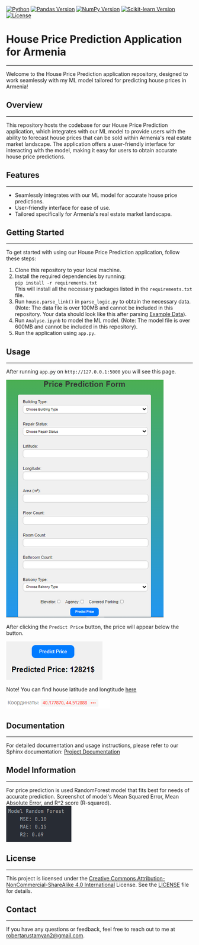 [![Python](https://img.shields.io/badge/Python-3.6%2B-blue?style=for-the-badge&logo=python&logoColor=white)](https://www.python.org/)
[![Pandas Version](https://img.shields.io/badge/Pandas-1.3.3-orange?style=for-the-badge&logo=pandas&logoColor=white)](https://pandas.pydata.org/)
[![NumPy Version](https://img.shields.io/badge/NumPy-1.21.3-blue?style=for-the-badge&logo=numpy&logoColor=white)](https://numpy.org/)
[![Scikit-learn Version](https://img.shields.io/badge/Scikit--learn-0.24.2-red?style=for-the-badge&logo=scikit-learn&logoColor=white)](https://scikit-learn.org/)
[![License](https://img.shields.io/badge/License-CC--BY--NC--SA-blue.svg?style=for-the-badge)](https://creativecommons.org/licenses/by-nc-sa/4.0/legalcode.txt)


# House Price Prediction Application for Armenia

---

Welcome to the House Price Prediction application repository, designed to work seamlessly with my ML model tailored for predicting house prices in Armenia!

## Overview

---
This repository hosts the codebase for our House Price Prediction application, which integrates with our ML model to provide users with the ability to forecast house prices that can be sold within Armenia's real estate market landscape. The application offers a user-friendly interface for interacting with the model, making it easy for users to obtain accurate house price predictions.

## Features

---
- Seamlessly integrates with our ML model for accurate house price predictions.
- User-friendly interface for ease of use.
- Tailored specifically for Armenia's real estate market landscape.

## Getting Started

---
To get started with using our House Price Prediction application, follow these steps:

1. Clone this repository to your local machine.
2. Install the required dependencies by running:       
`pip install -r requirements.txt`    
This will install all the necessary packages listed in the `requirements.txt` file.
3. Run `house.parse_link()` in `parse_logic.py` to obtain the necessary data. (Note: The data file is over 100MB and cannot be included in this repository. Your data should look like this after parsing [Example Data](Data/first_10_rows.csv)).
4. Run `Analyse.ipynb` to model the ML model. (Note: The model file is over 600MB and cannot be included in this repository).
5. Run the application using `app.py`.

## Usage

---
After running `app.py` on `http://127.0.0.1:5000` you will see this page.    

![](Screenshots/Application.png)   

After clicking the `Predict Price` button, the price will appear below the button.

![](Screenshots/Price.png)

Note! You can find house latitude and longtitude [here](https://yandex.com/maps/)

![](Screenshots/image.png)

## Documentation

---
For detailed documentation and usage instructions, please refer to our Sphinx documentation:
[Project Documentation](https://estateanalysis.onrender.com)

## Model Information

---
For price prediction is used RandomForest model that fits best for needs of accurate prediction.
Screenshot of model's Mean Squared Error, Mean Absolute Error, and R^2 score (R-squared).     
![](Screenshots/RandomForestErrors.png)   

## License

---
This project is licensed under the [Creative Commons Attribution-NonCommercial-ShareAlike 4.0 International](https://creativecommons.org/licenses/by-nc-sa/4.0/legalcode.txt) License. See the [LICENSE](LICENSE) file for details.

## Contact

---
If you have any questions or feedback, feel free to reach out to me at [robertarustamyan2@gmail.com](https://mail.google.com/mail/u/0/?fs=1&to=robertarustamyan2@gmail.com).
